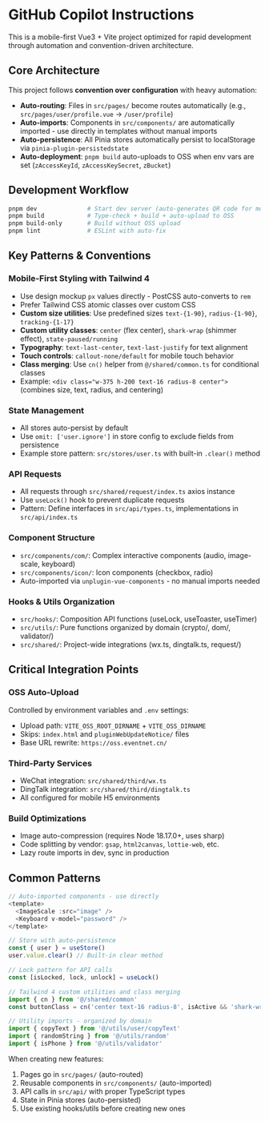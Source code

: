 # GitHub Copilot Instructions

This is a mobile-first Vue3 + Vite project optimized for rapid development through automation and convention-driven architecture.

## Core Architecture

This project follows **convention over configuration** with heavy automation:

- **Auto-routing**: Files in `src/pages/` become routes automatically (e.g., `src/pages/user/profile.vue` → `/user/profile`)
- **Auto-imports**: Components in `src/components/` are automatically imported - use directly in templates without manual imports
- **Auto-persistence**: All Pinia stores automatically persist to localStorage via `pinia-plugin-persistedstate`
- **Auto-deployment**: `pnpm build` auto-uploads to OSS when env vars are set (`zAccessKeyId`, `zAccessKeySecret`, `zBucket`)

## Development Workflow

```bash
pnpm dev              # Start dev server (auto-generates QR code for mobile testing)
pnpm build            # Type-check + build + auto-upload to OSS
pnpm build-only       # Build without OSS upload
pnpm lint             # ESLint with auto-fix
```

## Key Patterns & Conventions

### Mobile-First Styling with Tailwind 4

- Use design mockup `px` values directly - PostCSS auto-converts to `rem`
- Prefer Tailwind CSS atomic classes over custom CSS
- **Custom size utilities**: Use predefined sizes `text-{1-90}`, `radius-{1-90}`, `tracking-{1-17}`
- **Custom utility classes**: `center` (flex center), `shark-wrap` (shimmer effect), `state-paused/running`
- **Typography**: `text-last-center`, `text-last-justify` for text alignment
- **Touch controls**: `callout-none/default` for mobile touch behavior
- **Class merging**: Use `cn()` helper from `@/shared/common.ts` for conditional classes
- Example: `<div class="w-375 h-200 text-16 radius-8 center">` (combines size, text, radius, and centering)

### State Management

- All stores auto-persist by default
- Use `omit: ['user.ignore']` in store config to exclude fields from persistence
- Example store pattern: `src/stores/user.ts` with built-in `.clear()` method

### API Requests

- All requests through `src/shared/request/index.ts` axios instance
- Use `useLock()` hook to prevent duplicate requests
- Pattern: Define interfaces in `src/api/types.ts`, implementations in `src/api/index.ts`

### Component Structure

- `src/components/com/`: Complex interactive components (audio, image-scale, keyboard)
- `src/components/icon/`: Icon components (checkbox, radio)
- Auto-imported via `unplugin-vue-components` - no manual imports needed

### Hooks & Utils Organization

- `src/hooks/`: Composition API functions (useLock, useToaster, useTimer)
- `src/utils/`: Pure functions organized by domain (crypto/, dom/, validator/)
- `src/shared/`: Project-wide integrations (wx.ts, dingtalk.ts, request/)

## Critical Integration Points

### OSS Auto-Upload

Controlled by environment variables and `.env` settings:

- Upload path: `VITE_OSS_ROOT_DIRNAME` + `VITE_OSS_DIRNAME`
- Skips: `index.html` and `pluginWebUpdateNotice/` files
- Base URL rewrite: `https://oss.eventnet.cn/`

### Third-Party Services

- WeChat integration: `src/shared/third/wx.ts`
- DingTalk integration: `src/shared/third/dingtalk.ts`
- All configured for mobile H5 environments

### Build Optimizations

- Image auto-compression (requires Node 18.17.0+, uses sharp)
- Code splitting by vendor: `gsap`, `html2canvas`, `lottie-web`, etc.
- Lazy route imports in dev, sync in production

## Common Patterns

```typescript
// Auto-imported components - use directly
<template>
  <ImageScale :src="image" />
  <Keyboard v-model="password" />
</template>

// Store with auto-persistence
const { user } = useStore()
user.value.clear() // Built-in clear method

// Lock pattern for API calls
const [isLocked, lock, unlock] = useLock()

// Tailwind 4 custom utilities and class merging
import { cn } from '@/shared/common'
const buttonClass = cn('center text-16 radius-8', isActive && 'shark-wrap')

// Utility imports - organized by domain
import { copyText } from '@/utils/user/copyText'
import { randomString } from '@/utils/random'
import { isPhone } from '@/utils/validator'
```

When creating new features:

1. Pages go in `src/pages/` (auto-routed)
2. Reusable components in `src/components/` (auto-imported)
3. API calls in `src/api/` with proper TypeScript types
4. State in Pinia stores (auto-persisted)
5. Use existing hooks/utils before creating new ones
